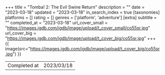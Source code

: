 +++
title = "Tomba! 2: The Evil Swine Return"
description = ""
date = "2023-03-18"
updated = "2023-03-18"
in_search_index = true
[taxonomies]
platforms = []
rating = []
genres = ['platform', 'adventure']
[extra]
subtitle = ""
completed_at = "2023-03-18"
url_cover_small = "https://images.igdb.com/igdb/image/upload/t_cover_small/co55sr.jpg"
url_cover_big = "https://images.igdb.com/igdb/image/upload/t_cover_big/co55sr.jpg"
+++
{{ image(src="https://images.igdb.com/igdb/image/upload/t_cover_big/co55sr.jpg") }}

|              |            |
| ------------ | ---------- |
| Completed at | 2023/03/18 |


